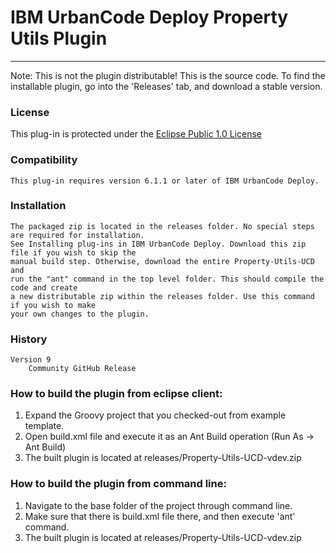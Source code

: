 # IBM UrbanCode Deploy Property Utils Plugin
---
Note: This is not the plugin distributable! This is the source code. To find the installable plugin, go into the 'Releases' tab, and download a stable version.

### License
This plug-in is protected under the [Eclipse Public 1.0 License](http://www.eclipse.org/legal/epl-v10.html)

### Compatibility
	This plug-in requires version 6.1.1 or later of IBM UrbanCode Deploy.

### Installation
	The packaged zip is located in the releases folder. No special steps are required for installation.
	See Installing plug-ins in IBM UrbanCode Deploy. Download this zip file if you wish to skip the
	manual build step. Otherwise, download the entire Property-Utils-UCD and
	run the "ant" command in the top level folder. This should compile the code and create
	a new distributable zip within the releases folder. Use this command if you wish to make
	your own changes to the plugin.

### History
    Version 9
        Community GitHub Release

### How to build the plugin from eclipse client:

1. Expand the Groovy project that you checked-out from example template.
2. Open build.xml file and execute it as an Ant Build operation (Run As -> Ant Build)
3. The built plugin is located at releases/Property-Utils-UCD-vdev.zip

### How to build the plugin from command line:

1. Navigate to the base folder of the project through command line.
2. Make sure that there is build.xml file there, and then execute 'ant' command.
3. The built plugin is located at releases/Property-Utils-UCD-vdev.zip
